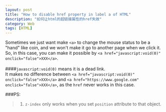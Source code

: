 ```yaml
---
layout: post
title: "How to disable href property in label a of HTML"
description: "如何让html的超链接属性的href失效"
category: Web
tags: [HTML]
---
```


Sometimes we just want make `<a>` to change the mouse status to be a "hand" like coin, and we won't make it go to another page when we click it. So, in this case, you can make it possible by `<a href="javascript:void(0)" onclick="false">XXX</a>`.<br/>     
####`javascript:void(0)` means it is a dead link.   
It makes no difference between `<a href="javascript:void(0)" onclick="false">XXX</a>` and `<a href="https://www.google.com" onclick="false">XXX</a>`, as the `href` never works in this case.      

###PS:     
>1. `z-index` only works when you set `position` attribute to that object.    
